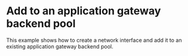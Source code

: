 # Add to an application gateway backend pool

This example shows how to create a network interface and add it to an existing application gateway backend pool.
